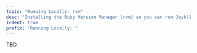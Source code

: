 ```yaml
---
topic: "Running Locally: rvm"
desc: "Installing the Ruby Version Manager (rvm) so you can run Jeykll locally"
indent: true
prefix: "Running Locally: "
---
```


TBD
